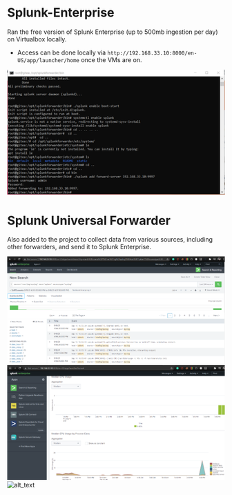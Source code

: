 # Splunk-Enterprise

Ran the free version of Splunk Enterprise (up to 500mb ingestion per day) on Virtualbox locally.

- Access can be done locally via `http://192.168.33.10:8000/en-US/app/launcher/home` once the VMs are on.




![alt text](https://github.com/wevertonribeiroferreira/Splunk-Enterprise/blob/main/Images/forwarding.PNG)



# Splunk Universal Forwarder
Also added to the project to collect data from various sources, including other forwarders, and send it to Splunk Enterprise.


![alt_text](https://github.com/wevertonribeiroferreira/Splunk-Enterprise/blob/main/Images/Spunk.PNG)
![alt_text](https://github.com/wevertonribeiroferreira/Splunk-Enterprise/blob/main/Images/splunk2.PNG)
![alt_text](https://github.com/wevertonribeiroferreira/Splunk-Enterprise/blob/main/Images/spunk3.PNG)
